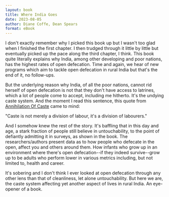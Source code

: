 ```yaml
---
layout: book
title: Where India Goes
date: 2023-08-05
author: Diane Coffe, Dean Spears
format: eBook
---
```


I don't exactly remember why I picked this book up but I wasn't too glad when I finished the first chapter. I then trudged through it little by little but eventually picked up the pace along the third chapter, I think. This book quite literally explains why India, among other developing and poor nations, has the highest rates of open defecation. Time and again, we hear of new programs which aim to tackle open defecation in rural India but that's the end of it, no follow-ups.

But the underlying reason why India, of all the poor nations, cannot rid herself of open defecation is not that they don't have access to latrines, which a lot of people come to accept, including me hitherto. It's the undying caste system. And the moment I read this sentence, this quote from [Annihilation Of Caste](/reading/annihilation-of-caste) came to mind:

"Caste is not merely a division of labour, it's a division of labourers."

And I somehow knew the rest of the story. It's baffling that in this day and age, a stark fraction of people still believe in untouchability, to the point of defiantly admitting it in surveys, as shown in the book. The researchers/authors present data as to how people who defecate in the open, affect you and others around them. How infants who grow up in an environment where there's open defecation--if they indeed survive--grow up to be adults who perform lower in various metrics including, but not limited to, health and career.

It's sobering and I don't think I ever looked at open defecation through any other lens than that of cleanliness, let alone untouchability. But here we are, the caste system affecting yet another aspect of lives in rural India. An eye-opener of a book.
